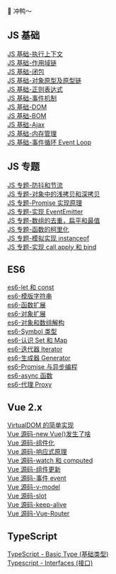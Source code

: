 :rocket: 冲鸭～

## JS 基础

[JS 基础-执行上下文](https://www.inoob.xyz/posts/85155d14/)<br>
[JS 基础-作用域链](https://www.inoob.xyz/posts/c669f65/)<br>
[JS 基础-闭包](https://www.inoob.xyz/posts/a28503ea/)<br>
[JS 基础-对象原型及原型链](https://www.inoob.xyz/posts/d33ba0d2/)<br>
[JS 基础-正则表达式](https://www.inoob.xyz/posts/d33ba0d2/)<br>
[JS 基础-事件机制](https://www.inoob.xyz/posts/d33ba0d2/)<br>
[JS 基础-DOM](https://www.inoob.xyz/posts/d33ba0d2/)<br>
[JS 基础-BOM](https://www.inoob.xyz/posts/d33ba0d2/)<br>
[JS 基础-Ajax](https://www.inoob.xyz/posts/d33ba0d2/)<br>
[JS 基础-内存管理](https://www.inoob.xyz/posts/f616d4a/)<br>
[JS 基础-事件循环 Event Loop](https://www.inoob.xyz/posts/d33ba0d2/)<br>

## JS 专题

[JS 专题-防抖和节流](https://www.inoob.xyz/posts/191efe/)<br>
[JS 专题-对象中的浅拷贝和深拷贝](https://www.inoob.xyz/posts/7777e26c/)<br>
[JS 专题-Promise 实现原理](https://www.inoob.xyz/posts/9c8b9140/)<br>
[JS 专题-实现 EventEmitter](https://www.inoob.xyz/posts/ef2c15cd/)<br>
[JS 专题-数组的去重，扁平和最值](https://www.inoob.xyz/posts/1f16d045/)<br>
[JS 专题-函数的柯里化](https://www.inoob.xyz/posts/4e8702a6/)<br>
[JS 专题-模拟实现 instanceof](https://www.inoob.xyz/posts/4e8702a6/)<br>
[JS 专题-实现 call,apply 和 bind](https://www.inoob.xyz/posts/404f47c3/)

## ES6

[es6-let 和 const](https://github.com/wozien/FE-note/issues/12)<br>
[es6-模版字符串](https://github.com/wozien/FE-note/issues/13)<br>
[es6-函数扩展](https://github.com/wozien/FE-note/issues/14)<br>
[es6-对象扩展](https://github.com/wozien/FE-note/issues/15)<br>
[es6-对象和数组解构](https://github.com/wozien/FE-note/issues/16)<br>
[es6-Symbol 类型](https://github.com/wozien/FE-note/issues/17)<br>
[es6-认识 Set 和 Map](https://github.com/wozien/FE-note/issues/18)<br>
[es6-迭代器 Iterator](https://github.com/wozien/FE-note/issues/19)<br>
[es6-生成器 Generator](https://github.com/wozien/FE-note/issues/20)<br>
[es6-Promise 与异步编程](https://github.com/wozien/FE-note/issues/21)<br>
[es6-async 函数](https://github.com/wozien/FE-note/issues/22)<br>
[es6-代理 Proxy](https://github.com/wozien/FE-note/issues/23)

## Vue 2.x

[VirtualDOM 的简单实现](https://github.com/wozien/FE-note/issues/2)<br>
[Vue 源码-new Vue()发生了啥](https://github.com/wozien/FE-note/issues/1)<br>
[Vue 源码-组件化](https://github.com/wozien/FE-note/issues/3)<br>
[Vue 源码-响应式原理](https://github.com/wozien/FE-note/issues/4)<br>
[Vue 源码-watch 和 computed](https://github.com/wozien/FE-note/issues/5)<br>
[Vue 源码-组件更新](https://github.com/wozien/FE-note/issues/6)<br>
[Vue 源码-事件 event](https://github.com/wozien/FE-note/issues/7)<br>
[Vue 源码-v-model](https://github.com/wozien/FE-note/issues/8)<br>
[Vue 源码-slot](https://github.com/wozien/FE-note/issues/9)<br>
[Vue 源码-keep-alive](https://github.com/wozien/FE-note/issues/10)<br>
[Vue 源码-Vue-Router](https://github.com/wozien/FE-note/issues/11)<br>

## TypeScript

[TypeScript - Basic Type (基础类型)](https://github.com/wozien/fe-note/issues/24)<br>
[Typescript - Interfaces (接口)](https://github.com/wozien/fe-note/issues/25)
